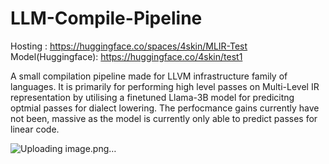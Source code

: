 # LLM-Compile-Pipeline
Hosting : https://huggingface.co/spaces/4skin/MLIR-Test
Model(Huggingface): https://huggingface.co/4skin/test1

A small compilation pipeline made for LLVM infrastructure family of languages. It is primarily for performing high level passes on Multi-Level IR representation by utilising a finetuned Llama-3B model for predicitng optmial passes for dialect lowering. The perfocmance gains currently have not been, massive as the model is currently only able to predict passes for linear code.

![Uploading image.png…]()

